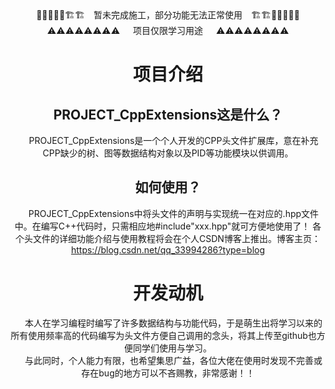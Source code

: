<center>🚧🚧🚧🚧🚧🏗️🏗️&emsp;暂未完成施工，部分功能无法正常使用&emsp;🏗️🏗️🚧🚧🚧🚧🚧<br/><center/>
<center>⚠️⚠️⚠️⚠️⚠️⚠️⚠️⚠️&emsp;&ensp;项目仅限学习用途&emsp;&ensp;⚠️⚠️⚠️⚠️⚠️⚠️⚠️⚠️<center/>

# 项目介绍
## PROJECT_CppExtensions这是什么？
&emsp; PROJECT_CppExtensions是一个个人开发的CPP头文件扩展库，意在补充CPP缺少的树、图等数据结构对象以及PID等功能模块以供调用。
## 如何使用？
&emsp; PROJECT_CppExtensions中将头文件的声明与实现统一在对应的.hpp文件中。在编写C++代码时，只需相应地#include"xxx.hpp"就可方便地使用了！
各个头文件的详细功能介绍与使用教程将会在个人CSDN博客上推出。博客主页：https://blog.csdn.net/qq_33994286?type=blog

# 开发动机
&emsp; 本人在学习编程时编写了许多数据结构与功能代码，于是萌生出将学习以来的所有使用频率高的代码编写为头文件方便自己调用的念头，将其上传至github也方便同学们使用与学习。<br/>
&emsp; 与此同时，个人能力有限，也希望集思广益，各位大佬在使用时发现不完善或存在bug的地方可以不吝赐教，非常感谢！！
